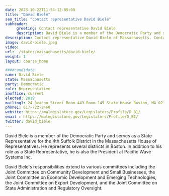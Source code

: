 ```yaml
---
date: 2023-10-22T11:54:12-05:00
title: "David Biele"
seo_title: "contact representative David Biele"
subheader:
     greeting: Contact representative David Biele
     description: David Biele is a member of the Democratic Party and serves as a State Representative for the 4th Suffolk District in the Massachusetts House of Representatives. He represents several districts in Boston.
description: Contact representative David Biele of Massachusetts. Contact information for David Biele includes email address, phone number, and mailing address.
image: david-biele.jpeg
video:
url:  /states/massachusetts/david-biele/
weight: 1
layout: course_home

####candidate
name: David Biele
state: Massachusetts
party: Democratic
role: Representative
inoffice: current
elected: 2019
mailing1: 24 Beacon Street Room 443 Room 145 State House Boston, MA 02133
phone1: 617-722-2460
website: https://malegislature.gov/Legislators/Profile/D_B1/
email : https://malegislature.gov/Legislators/Profile/D_B1/
twitter: david_biele
---
```


David Biele is a member of the Democratic Party and serves as a State Representative for the 4th Suffolk District in the Massachusetts House of Representatives. He represents several districts in Boston. In addition to his role as a State Representative, he is also the President at Pacific Wave Systems Inc.

David Biele's responsibilities extend to various committees including the Joint Committee on Community Development and Small Businesses, the Joint Committee on Economic Development and Emerging Technologies, the Joint Committee on Export Development, and the Joint Committee on State Administration and Regulatory Oversight.

